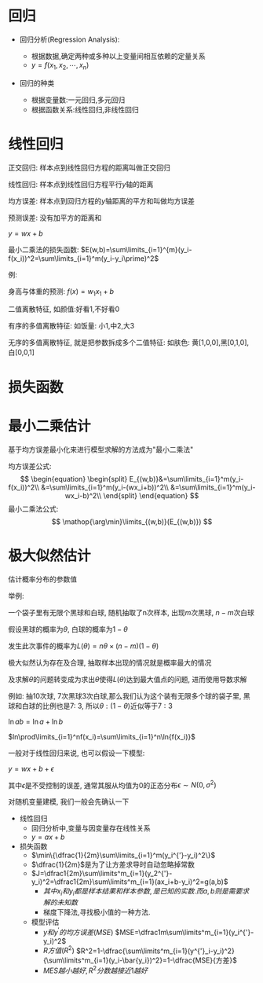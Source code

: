 # 回归

- 回归分析(Regression Analysis): 
  - 根据数据,确定两种或多种以上变量间相互依赖的定量关系
  - $y=f(x_1,x_2,\cdots,x_n)$  

- 回归的种类
  - 根据变量数:一元回归,多元回归
  - 根据函数关系:线性回归,非线性回归

# 线性回归

正交回归: 样本点到线性回归方程的距离叫做正交回归

线性回归: 样本点到线性回归方程平行$y$轴的距离

均方误差: 样本点到回归方程的$y$轴距离的平方和叫做均方误差

预测误差: 没有加平方的距离和

$y=wx+b$

最小二乘法的损失函数: $E(w,b)=\sum\limits_{i=1}^{m}(y_i-f(x_i))^2=\sum\limits_{i=1}^m(y_i-y_i\prime)^2$

例:

身高与体重的预测: $f(x)=w_1x_1+b$

二值离散特征, 如颜值:好看1,不好看0

有序的多值离散特征: 如饭量: 小1,中2,大3

无序的多值离散特征, 就是把参数拆成多个二值特征: 如肤色: 黄[1,0,0],黑[0,1,0],白[0,0,1]

# 损失函数

# 最小二乘估计

基于均方误差最小化来进行模型求解的方法成为"最小二乘法"

均方误差公式:
$$
\begin{equation}
\begin{split}
E_{(w,b)}&=\sum\limits_{i=1}^m(y_i-f(x_i))^2\\
         &=\sum\limits_{i=1}^m(y_i-(wx_i+b))^2\\
         &=\sum\limits_{i=1}^m(y_i-wx_i-b)^2\\
\end{split}
\end{equation}
$$
最小二乘法公式:
$$
\mathop{\arg\min}\limits_{(w,b)}(E_{(w,b)})
$$

# 极大似然估计

估计概率分布的参数值

举例:

一个袋子里有无限个黑球和白球, 随机抽取了n次样本, 出现$m$次黑球, $n-m$次白球

假设黑球的概率为$\theta$, 白球的概率为$1-\theta$

发生此次事件的概率为$L(\theta)=n\theta\times(n-m)(1-\theta)$

极大似然认为存在及合理, 抽取样本出现的情况就是概率最大的情况

及求解$\theta$的问题转变成为求出$\theta$使得$L(\theta)$达到最大值点的问题, 进而使用导数求解

例如: 抽10次球, 7次黑球3次白球,那么我们认为这个装有无限多个球的袋子里, 黑球和白球的比例也是7: 3, 所以$\theta : (1-\theta)$近似等于$7:3$



$\ln{ab}=\ln{a}+\ln{b}$

$ln\prod\limits_{i=1}^nf(x_i)=\sum\limits_{i=1}^n\ln{f(x_i)}$

一般对于线性回归来说, 也可以假设一下模型:

$y=wx+b+\epsilon$

其中$\epsilon$是不受控制的误差, 通常其服从均值为0的正态分布$\epsilon\sim N(0,\sigma^2)$



对随机变量建模, 我们一般会先确认一下

- 线性回归
  - 回归分析中,变量与因变量存在线性关系
  - $y=ax+b$ 
- 损失函数
  - $\min\{\dfrac{1}{2m}\sum\limits_{i=1}^m(y_i^{'}-y_i)^2\}$ 
  - $\dfrac{1}{2m}$是为了让方差求导时自动忽略掉常数
  - $J=\dfrac1{2m}\sum\limits^m_{i=1}(y_2^{'}-y_i)^2=\dfrac1{2m}\sum\limits^m_{i=1}(ax_i+b-y_i)^2=g(a,b)$ 
    - $其中x_i和y_i都是样本结果和样本参数,是已知的实数.而a,b则是需要求解的未知数$ 
    - 梯度下降法,寻找极小值的一种方法.
  - 模型评估
    - $y和y^{'}的均方误差(MSE)$
      $MSE=\dfrac1m\sum\limits^m_{i=1}(y_i^{'}-y_i)^2$ 
    - $R方值(R^2)$ 
      $R^2=1-\dfrac{\sum\limits^m_{i=1}(y^{'}_i-y_i)^2}{\sum\limits^m_{i=1}(y_i-\bar{y_i})^2}=1-\dfrac{MSE}{方差}$ 
    - $MES越小越好,R^2分数越接近1越好$ 